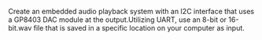 Create an embedded audio playback system with an I2C interface that uses a GP8403 DAC module at the output.Utilizing UART, use an 8-bit or 16-bit.wav file that is saved in a specific location on your computer as input.


